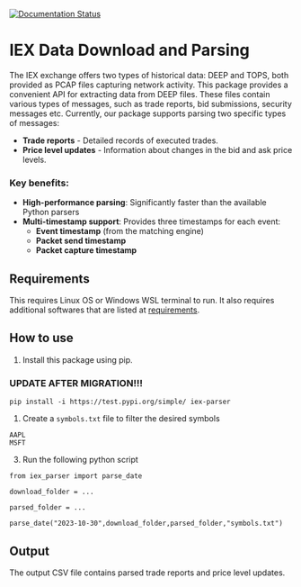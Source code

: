 [![Documentation Status](https://readthedocs.org/projects/iex-parser/badge/?version=latest)](https://iex-parser.readthedocs.io/?badge=latest)

# IEX Data Download and Parsing

The IEX exchange offers two types of historical data: DEEP and TOPS, both provided as PCAP files capturing network activity. This package provides a convenient API for extracting data from DEEP files. These files contain various types of messages, such as trade reports, bid submissions, security messages etc. Currently, our package supports parsing two specific types of messages:

* **Trade reports** - Detailed records of executed trades.
* **Price level updates** - Information about changes in the bid and ask price levels.

### Key benefits:

* **High-performance parsing**: Significantly faster than the available Python parsers
* **Multi-timestamp support**: Provides three timestamps for each event:
	+ **Event timestamp** (from the matching engine)
	+ **Packet send timestamp**
	+ **Packet capture timestamp**

## Requirements

This requires Linux OS or Windows WSL terminal to run. It also requires additional softwares that are listed at [requirements](https://iex-parser.readthedocs.io/usage.html).

## How to use

1. Install this package using pip.
### UPDATE AFTER MIGRATION!!!
```
pip install -i https://test.pypi.org/simple/ iex-parser
```
1. Create a `symbols.txt` file to filter the desired symbols
```
AAPL
MSFT

```
3. Run the following python script
```
from iex_parser import parse_date

download_folder = ...

parsed_folder = ...

parse_date("2023-10-30",download_folder,parsed_folder,"symbols.txt")
```

## Output
The output CSV file contains parsed trade reports and price level updates.